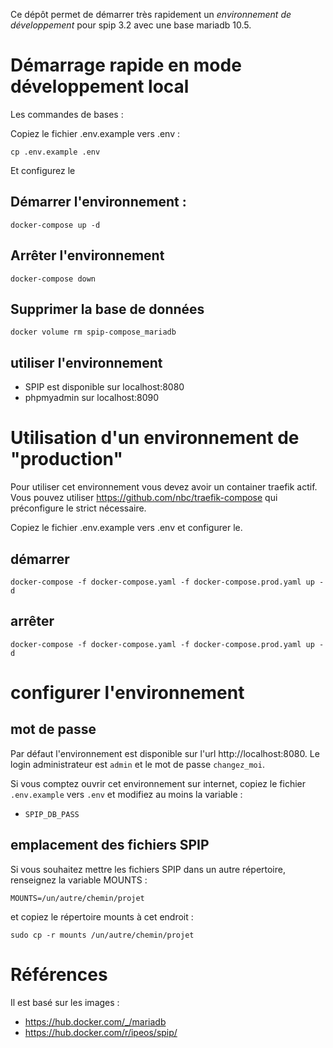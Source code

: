 Ce dépôt permet de démarrer très rapidement un *environnement de
développement* pour spip 3.2 avec une base mariadb 10.5.

# Démarrage rapide en mode développement local

Les commandes de bases :

Copiez le fichier .env.example vers .env :
```
cp .env.example .env
```
Et configurez le

## Démarrer l'environnement :
```
docker-compose up -d
```

## Arrêter l'environnement

```
docker-compose down
```

## Supprimer la base de données
```
docker volume rm spip-compose_mariadb
```

## utiliser l'environnement

* SPIP est disponible sur localhost:8080
* phpmyadmin sur localhost:8090

# Utilisation d'un environnement de "production"

Pour utiliser cet environnement vous devez avoir un container traefik
actif. Vous pouvez utiliser https://github.com/nbc/traefik-compose qui
préconfigure le strict nécessaire.

Copiez le fichier .env.example vers .env et configurer le.

## démarrer

```
docker-compose -f docker-compose.yaml -f docker-compose.prod.yaml up -d
```

## arrêter

```
docker-compose -f docker-compose.yaml -f docker-compose.prod.yaml up -d
```

# configurer l'environnement

## mot de passe

Par défaut l'environnement est disponible sur l'url
http://localhost:8080. Le login administrateur est `admin` et le mot
de passe `changez_moi`.

Si vous comptez ouvrir cet environnement sur internet, copiez le
fichier `.env.example` vers `.env` et modifiez au moins la variable :
* `SPIP_DB_PASS`

## emplacement des fichiers SPIP

Si vous souhaitez mettre les fichiers SPIP dans un autre répertoire,
renseignez la variable MOUNTS :
```
MOUNTS=/un/autre/chemin/projet
```
et copiez le répertoire mounts à cet endroit :

```
sudo cp -r mounts /un/autre/chemin/projet
```

# Références

Il est basé sur les images :
* https://hub.docker.com/_/mariadb
* https://hub.docker.com/r/ipeos/spip/
